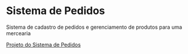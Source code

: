 # Sistema de Pedidos 
Sistema de cadastro de pedidos e gerenciamento de produtos para uma mercearia


[Projeto do Sistema de Pedidos](https://docs.google.com/document/d/1JNCUd9TkS_o9U6tWuVdpt5_gbHLlnE0F6lXU_Gy1FqU/edit?usp=sharing)

